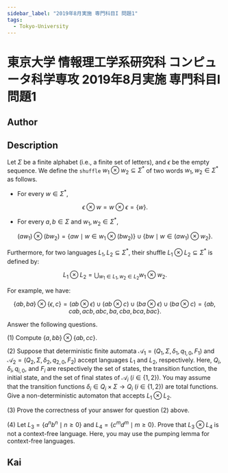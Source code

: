 ```yaml
---
sidebar_label: "2019年8月実施 専門科目I 問題1"
tags:
  - Tokyo-University
---
```

# 東京大学 情報理工学系研究科 コンピュータ科学専攻 2019年8月実施 専門科目I 問題1

## **Author**

## **Description**
Let $\Sigma$ be a finite alphabet (i.e., a finite set of letters), and $\epsilon$ be the empty sequence. We define the `shuffle` $w_1 \otimes w_2 \subseteq \Sigma^*$ of two words $w_1, w_2 \in \Sigma^*$ as follows.

- For every $w \in \Sigma^*$,

$$
\epsilon \otimes w = w \otimes \epsilon = \{w\}.
$$

- For every $a, b \in \Sigma$ and $w_1, w_2 \in \Sigma^*$,

$$
(aw_1) \otimes (bw_2) = \{aw \mid w \in w_1 \otimes (bw_2)\} \cup \{bw \mid w \in (aw_1) \otimes w_2\}.
$$

Furthermore, for two languages $L_1, L_2 \subseteq \Sigma^*$, their shuffle $L_1 \otimes L_2 \subseteq \Sigma^*$ is defined by:

$$
L_1 \otimes L_2 = \bigcup_{w_1 \in L_1, w_2 \in L_2} w_1 \otimes w_2.
$$

For example, we have:

$$
\{ab, ba\} \otimes \{\epsilon, c\} = (ab \otimes \epsilon) \cup (ab \otimes c) \cup (ba \otimes \epsilon) \cup (ba \otimes c) = \{ab, cab, acb, abc, ba, cba, bca, bac\}.
$$

Answer the following questions.

(1) Compute $\{a, bb\} \otimes \{ab, cc\}$.

(2) Suppose that deterministic finite automata $\mathcal{A}_1 = (Q_1, \Sigma, \delta_1, q_{1,0}, F_1)$ and $\mathcal{A}_2 = (Q_2, \Sigma, \delta_2, q_{2,0}, F_2)$ accept languages $L_1$ and $L_2$, respectively. Here, $Q_i, \delta_i, q_{i,0},$ and $F_i$ are respectively the set of states, the transition function, the initial state, and the set of final states of $\mathcal{A}_i \ (i \in \{1, 2\})$. You may assume that the transition functions $\delta_i \in Q_i \times \Sigma \rightarrow Q_i\ (i \in \{1, 2\})$ are total functions. Give a non-deterministic automaton that accepts $L_1 \otimes L_2$.

(3) Prove the correctness of your answer for question (2) above.

(4) Let $L_3 = \{a^nb^n \mid n \geq 0\}$ and $L_4 = \{c^md^m \mid m \geq 0\}$. Prove that $L_3 \otimes L_4$ is not a context-free language. Here, you may use the pumping lemma for context-free languages.

## **Kai**
